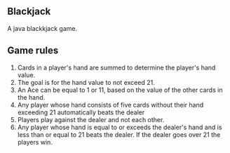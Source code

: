 ## Blackjack 
A java blackkjack game.

## Game rules 
1. Cards in a player's hand are summed to determine the player's hand value.
2. The goal is for the hand value to not exceed 21.
3. An Ace can be equal to 1 or 11, based on the value of the other cards in the hand.
4. Any player whose hand consists of five cards without their hand exceeding 21 automatically beats the dealer
5. Players play against the dealer and not each other.
6. Any player whose hand is equal to or exceeds the dealer's hand and is less than or equal to 21 beats the dealer. If the dealer goes over 21 the players win.
